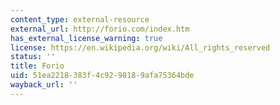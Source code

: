 ```yaml
---
content_type: external-resource
external_url: http://forio.com/index.htm
has_external_license_warning: true
license: https://en.wikipedia.org/wiki/All_rights_reserved
status: ''
title: Forio
uid: 51ea2218-383f-4c92-9818-9afa75364bde
wayback_url: ''
---
```

